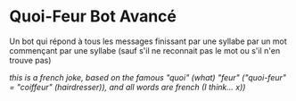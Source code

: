 # Quoi-Feur Bot Avancé

Un bot qui répond à tous les messages finissant par une syllabe par un mot commençant par une syllabe
(sauf s'il ne reconnait pas le mot ou s'il n'en trouve pas)

*this is a french joke, based on the famous "quoi" (what) "feur"
("quoi-feur" = "coiffeur" (hairdresser)), and all words are french (I think... x))*